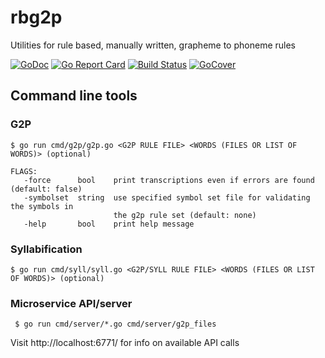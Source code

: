 # rbg2p
Utilities for rule based, manually written, grapheme to phoneme rules 

[![GoDoc](https://godoc.org/github.com/stts-se/rbg2p?status.svg)](https://godoc.org/github.com/stts-se/rbg2p) [![Go Report Card](https://goreportcard.com/badge/github.com/stts-se/rbg2p)](https://goreportcard.com/report/github.com/stts-se/rbg2p) [![Build Status](https://travis-ci.org/stts-se/rbg2p.svg?branch=master)](https://travis-ci.org/stts-se/rbg2p) [![GoCover](https://img.shields.io/badge/coverage-84.7%25-brightgreen.svg?style=flat)](https://gocover.io/github.com/stts-se/rbg2p) 


## Command line tools

### G2P

    $ go run cmd/g2p/g2p.go <G2P RULE FILE> <WORDS (FILES OR LIST OF WORDS)> (optional)
    
    FLAGS:
       -force      bool    print transcriptions even if errors are found (default: false)
       -symbolset  string  use specified symbol set file for validating the symbols in
                           the g2p rule set (default: none)
       -help       bool    print help message


### Syllabification

    $ go run cmd/syll/syll.go <G2P/SYLL RULE FILE> <WORDS (FILES OR LIST OF WORDS)> (optional)


### Microservice API/server

     $ go run cmd/server/*.go cmd/server/g2p_files
     
 Visit http://localhost:6771/ for info on available API calls
 
